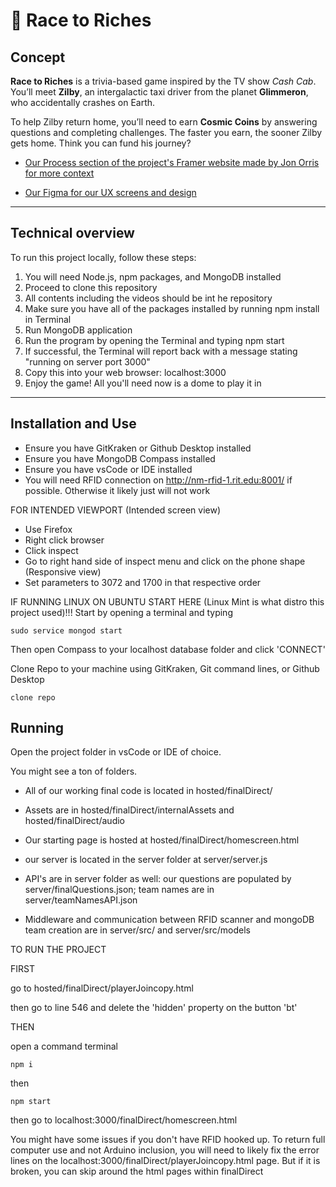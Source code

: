 # 🚕 Race to Riches

## Concept

**Race to Riches** is a trivia-based game inspired by the TV show *Cash Cab*. You’ll meet **Zilby**, an intergalactic taxi driver from the planet **Glimmeron**, who accidentally crashes on Earth.  

To help Zilby return home, you’ll need to earn **Cosmic Coins** by answering questions and completing challenges. The faster you earn, the sooner Zilby gets home. Think you can fund his journey?
- [Our Process section of the project's Framer website made by Jon Orris for more context](https://racetorichesrit.framer.website/process)

- [Our Figma for our UX screens and design](https://www.figma.com/design/UXwOTuRWrW4kB6lZzsCJJH/Race-To-Riches?node-id=931-5552&p=f&t=Cu8T7WSNRdBOZuK2-0)

---

## Technical overview

To run this project locally, follow these steps:

1. You will need Node.js, npm packages, and MongoDB installed
2. Proceed to clone this repository
3. All contents including the videos should be int he repository
4. Make sure you have all of the packages installed by running npm install in Terminal 
5. Run MongoDB application
6. Run the program by opening the Terminal and typing npm start
7. If successful, the Terminal will report back with a message stating "running on server port 3000"
8. Copy this into your web browser: localhost:3000
9. Enjoy the game! All you'll need now is a dome to play it in

---
## Installation and Use

- Ensure you have GitKraken or Github Desktop installed
- Ensure you have MongoDB Compass installed
- Ensure you have vsCode or IDE installed
- You will need RFID connection on http://nm-rfid-1.rit.edu:8001/ if possible. Otherwise it likely just will not work


FOR INTENDED VIEWPORT (Intended screen view) 
- Use Firefox 
- Right click browser
- Click inspect
- Go to right hand side of inspect menu and click on the phone shape (Responsive view) 
- Set parameters to 3072 and 1700 in that respective order

IF RUNNING LINUX ON UBUNTU START HERE (Linux Mint is what distro this project used)!!! 
Start by opening a terminal and typing 

```
sudo service mongod start
```
Then open Compass to your localhost database folder and click 'CONNECT'

Clone Repo to your machine using GitKraken, Git command lines, or Github Desktop

```
clone repo
```

## Running

Open the project folder in vsCode or IDE of choice. 

You might see a ton of folders. 

- All of our working final code is located in hosted/finalDirect/

- Assets are in hosted/finalDirect/internalAssets and hosted/finalDirect/audio

- Our starting page is hosted at hosted/finalDirect/homescreen.html

- our server is located in the server folder at server/server.js

- API's are in server folder as well: our questions are populated by server/finalQuestions.json; team names are in server/teamNamesAPI.json

- Middleware and communication between RFID scanner and mongoDB team creation are in server/src/ and server/src/models


TO RUN THE PROJECT

FIRST

go to hosted/finalDirect/playerJoincopy.html

then go to line 546 and delete the 'hidden' property on the button 'bt'

THEN

open a command terminal

```
npm i
```

then 
```
npm start
```

then go to localhost:3000/finalDirect/homescreen.html

You might have some issues if you don't have RFID hooked up. To return full computer use and not Arduino inclusion, you will need to likely fix the error lines on the localhost:3000/finalDirect/playerJoincopy.html page. But if it is broken, you can skip around the html pages within finalDirect


